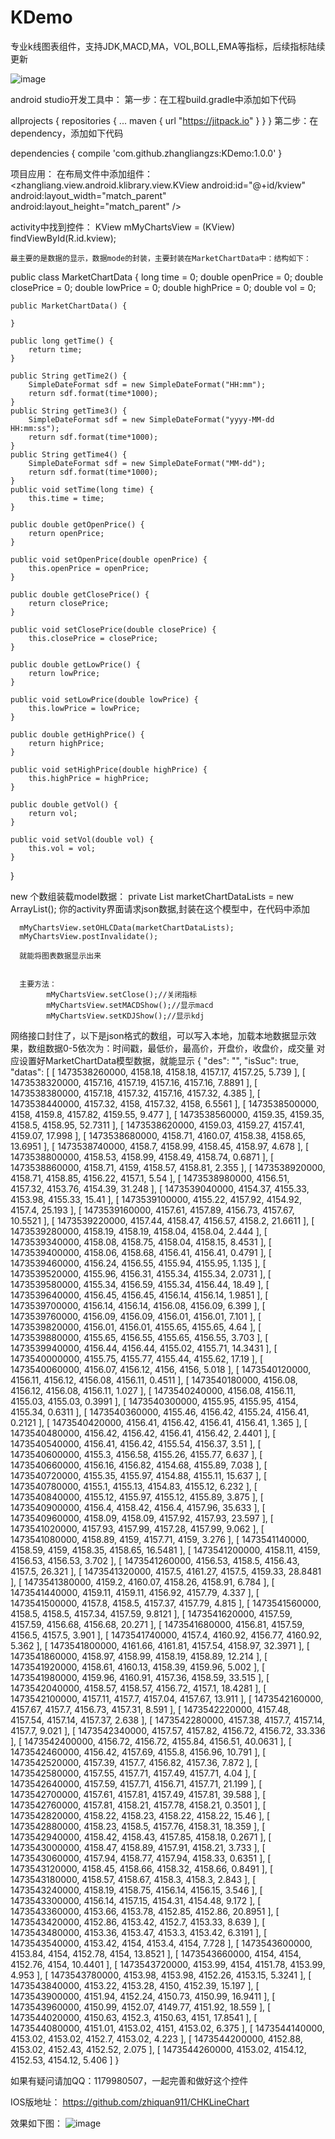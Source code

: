 # KDemo
专业k线图表组件，支持JDK,MACD,MA，VOL,BOLL,EMA等指标，后续指标陆续更新

![image](https://github.com/zhangliangzs/KDemo/blob/master/photo/device.png)

android studio开发工具中：
第一步：在工程build.gradle中添加如下代码

allprojects {
		repositories {
			...
			maven { url "https://jitpack.io" }
		}
	}
第二步：在dependency，添加如下代码

dependencies {
	        compile 'com.github.zhangliangzs:KDemo:1.0.0'
	}
  


项目应用：
在布局文件中添加组件：
<zhangliang.view.android.klibrary.view.KView
        android:id="@+id/kview"
        android:layout_width="match_parent"
        android:layout_height="match_parent" />


   activity中找到控件：
    KView mMyChartsView = (KView) findViewById(R.id.kview);

    最主要的是数据的显示，数据mode的封装，主要封装在MarketChartData中：结构如下：
public class MarketChartData {
    long time = 0;
    double openPrice = 0;
    double closePrice = 0;
    double lowPrice = 0;
    double highPrice = 0;
    double vol = 0;

    public MarketChartData() {

    }

    public long getTime() {
        return time;
    }

    public String getTime2() {
        SimpleDateFormat sdf = new SimpleDateFormat("HH:mm");
        return sdf.format(time*1000);
    }
    public String getTime3() {
        SimpleDateFormat sdf = new SimpleDateFormat("yyyy-MM-dd HH:mm:ss");
        return sdf.format(time*1000);
    }
    public String getTime4() {
        SimpleDateFormat sdf = new SimpleDateFormat("MM-dd");
        return sdf.format(time*1000);
    }
    public void setTime(long time) {
        this.time = time;
    }

    public double getOpenPrice() {
        return openPrice;
    }

    public void setOpenPrice(double openPrice) {
        this.openPrice = openPrice;
    }

    public double getClosePrice() {
        return closePrice;
    }

    public void setClosePrice(double closePrice) {
        this.closePrice = closePrice;
    }

    public double getLowPrice() {
        return lowPrice;
    }

    public void setLowPrice(double lowPrice) {
        this.lowPrice = lowPrice;
    }

    public double getHighPrice() {
        return highPrice;
    }

    public void setHighPrice(double highPrice) {
        this.highPrice = highPrice;
    }

    public double getVol() {
        return vol;
    }

    public void setVol(double vol) {
        this.vol = vol;
    }
}

new 个数组装载model数据：
private List<MarketChartData> marketChartDataLists = new ArrayList<MarketChartData>();
你的activity界面请求json数据,封装在这个模型中，在代码中添加

      mMyChartsView.setOHLCData(marketChartDataLists);
      mMyChartsView.postInvalidate();

      就能将图表数据显示出来


      主要方法：
            mMyChartsView.setClose();//关闭指标
            mMyChartsView.setMACDShow();//显示macd
            mMyChartsView.setKDJShow();//显示kdj

网络接口封住了，以下是json格式的数组，可以写入本地，加载本地数据显示效果，数组数据0-5依次为：时间戳，最低价，最高价，开盘价，收盘价，成交量
对应设置好MarketChartData模型数据，就能显示
{
    "des": "",
    "isSuc": true,
    "datas": [
              [
               1473538260000,
               4158.18,
               4158.18,
               4157.17,
               4157.25,
               5.739
               ],
              [
               1473538320000,
               4157.16,
               4157.19,
               4157.16,
               4157.16,
               7.8891
               ],
              [
               1473538380000,
               4157.18,
               4157.32,
               4157.16,
               4157.32,
               4.385
               ],
              [
               1473538440000,
               4157.32,
               4158,
               4157.32,
               4158,
               6.5561
               ],
              [
               1473538500000,
               4158,
               4159.8,
               4157.82,
               4159.55,
               9.477
               ],
              [
               1473538560000,
               4159.35,
               4159.35,
               4158.5,
               4158.95,
               52.7311
               ],
              [
               1473538620000,
               4159.03,
               4159.27,
               4157.41,
               4159.07,
               17.998
               ],
              [
               1473538680000,
               4158.71,
               4160.07,
               4158.38,
               4158.65,
               13.6951
               ],
              [
               1473538740000,
               4158.7,
               4158.99,
               4158.45,
               4158.97,
               4.678
               ],
              [
               1473538800000,
               4158.53,
               4158.99,
               4158.49,
               4158.74,
               0.6871
               ],
              [
               1473538860000,
               4158.71,
               4159,
               4158.57,
               4158.81,
               2.355
               ],
              [
               1473538920000,
               4158.71,
               4158.85,
               4156.22,
               4157.1,
               5.54
               ],
              [
               1473538980000,
               4156.51,
               4157.32,
               4153.76,
               4154.39,
               31.248
               ],
              [
               1473539040000,
               4154.37,
               4155.33,
               4153.98,
               4155.33,
               15.41
               ],
              [
               1473539100000,
               4155.22,
               4157.92,
               4154.92,
               4157.4,
               25.193
               ],
              [
               1473539160000,
               4157.61,
               4157.89,
               4156.73,
               4157.67,
               10.5521
               ],
              [
               1473539220000,
               4157.44,
               4158.47,
               4156.57,
               4158.2,
               21.6611
               ],
              [
               1473539280000,
               4158.19,
               4158.19,
               4158.04,
               4158.04,
               2.444
               ],
              [
               1473539340000,
               4158.08,
               4158.75,
               4158.04,
               4158.15,
               8.4531
               ],
              [
               1473539400000,
               4158.06,
               4158.68,
               4156.41,
               4156.41,
               0.4791
               ],
              [
               1473539460000,
               4156.24,
               4156.55,
               4155.94,
               4155.95,
               1.135
               ],
              [
               1473539520000,
               4155.96,
               4156.31,
               4155.34,
               4155.34,
               2.0731
               ],
              [
               1473539580000,
               4155.34,
               4156.59,
               4155.34,
               4156.44,
               18.49
               ],
              [
               1473539640000,
               4156.45,
               4156.45,
               4156.14,
               4156.14,
               1.9851
               ],
              [
               1473539700000,
               4156.14,
               4156.14,
               4156.08,
               4156.09,
               6.399
               ],
              [
               1473539760000,
               4156.09,
               4156.09,
               4156.01,
               4156.01,
               7.101
               ],
              [
               1473539820000,
               4156.01,
               4156.01,
               4155.65,
               4155.65,
               4.64
               ],
              [
               1473539880000,
               4155.65,
               4156.55,
               4155.65,
               4156.55,
               3.703
               ],
              [
               1473539940000,
               4156.44,
               4156.44,
               4155.02,
               4155.71,
               14.3431
               ],
              [
               1473540000000,
               4155.75,
               4155.77,
               4155.44,
               4155.62,
               17.19
               ],
              [
               1473540060000,
               4156.07,
               4156.12,
               4156,
               4156,
               5.018
               ],
              [
               1473540120000,
               4156.11,
               4156.12,
               4156.08,
               4156.11,
               0.4511
               ],
              [
               1473540180000,
               4156.08,
               4156.12,
               4156.08,
               4156.11,
               1.027
               ],
              [
               1473540240000,
               4156.08,
               4156.11,
               4155.03,
               4155.03,
               0.3991
               ],
              [
               1473540300000,
               4155.95,
               4155.95,
               4154,
               4155.34,
               0.6311
               ],
              [
               1473540360000,
               4155.46,
               4156.42,
               4155.24,
               4156.41,
               0.2121
               ],
              [
               1473540420000,
               4156.41,
               4156.42,
               4156.41,
               4156.41,
               1.365
               ],
              [
               1473540480000,
               4156.42,
               4156.42,
               4156.41,
               4156.42,
               2.4401
               ],
              [
               1473540540000,
               4156.41,
               4156.42,
               4155.54,
               4156.37,
               3.51
               ],
              [
               1473540600000,
               4155.3,
               4156.58,
               4155.26,
               4155.77,
               6.637
               ],
              [
               1473540660000,
               4156.16,
               4156.82,
               4154.68,
               4155.89,
               7.038
               ],
              [
               1473540720000,
               4155.35,
               4155.97,
               4154.88,
               4155.11,
               15.637
               ],
              [
               1473540780000,
               4155.1,
               4155.13,
               4154.83,
               4155.12,
               6.232
               ],
              [
               1473540840000,
               4155.12,
               4155.97,
               4155.12,
               4155.89,
               3.875
               ],
              [
               1473540900000,
               4156.4,
               4158.42,
               4156.4,
               4157.96,
               35.633
               ],
              [
               1473540960000,
               4158.09,
               4158.09,
               4157.92,
               4157.93,
               23.597
               ],
              [
               1473541020000,
               4157.93,
               4157.99,
               4157.28,
               4157.99,
               9.062
               ],
              [
               1473541080000,
               4158.89,
               4159,
               4157.71,
               4159,
               3.276
               ],
              [
               1473541140000,
               4158.59,
               4159,
               4158.35,
               4158.65,
               16.5481
               ],
              [
               1473541200000,
               4158.11,
               4159,
               4156.53,
               4156.53,
               3.702
               ],
              [
               1473541260000,
               4156.53,
               4158.5,
               4156.43,
               4157.5,
               26.321
               ],
              [
               1473541320000,
               4157.5,
               4161.27,
               4157.5,
               4159.33,
               28.8481
               ],
              [
               1473541380000,
               4159.2,
               4160.07,
               4158.26,
               4158.91,
               6.784
               ],
              [
               1473541440000,
               4159.11,
               4159.11,
               4156.92,
               4157.79,
               4.337
               ],
              [
               1473541500000,
               4157.8,
               4158.5,
               4157.37,
               4157.79,
               4.815
               ],
              [
               1473541560000,
               4158.5,
               4158.5,
               4157.34,
               4157.59,
               9.8121
               ],
              [
               1473541620000,
               4157.59,
               4157.59,
               4156.68,
               4156.68,
               20.271
               ],
              [
               1473541680000,
               4156.81,
               4157.59,
               4156.5,
               4157.5,
               3.901
               ],
              [
               1473541740000,
               4157.4,
               4160.92,
               4156.77,
               4160.92,
               5.362
               ],
              [
               1473541800000,
               4161.66,
               4161.81,
               4157.54,
               4158.97,
               32.3971
               ],
              [
               1473541860000,
               4158.97,
               4158.99,
               4158.19,
               4158.89,
               12.214
               ],
              [
               1473541920000,
               4158.61,
               4160.13,
               4158.39,
               4159.96,
               5.002
               ],
              [
               1473541980000,
               4159.96,
               4160.91,
               4157.36,
               4158.59,
               33.515
               ],
              [
               1473542040000,
               4158.57,
               4158.57,
               4156.72,
               4157.1,
               18.4281
               ],
              [
               1473542100000,
               4157.11,
               4157.7,
               4157.04,
               4157.67,
               13.911
               ],
              [
               1473542160000,
               4157.67,
               4157.7,
               4156.73,
               4157.31,
               8.591
               ],
              [
               1473542220000,
               4157.48,
               4157.54,
               4157.14,
               4157.37,
               2.638
               ],
              [
               1473542280000,
               4157.38,
               4157.7,
               4157.14,
               4157.7,
               9.021
               ],
              [
               1473542340000,
               4157.57,
               4157.82,
               4156.72,
               4156.72,
               33.336
               ],
              [
               1473542400000,
               4156.72,
               4156.72,
               4155.84,
               4156.51,
               40.0631
               ],
              [
               1473542460000,
               4156.42,
               4157.69,
               4155.8,
               4156.96,
               10.791
               ],
              [
               1473542520000,
               4157.39,
               4157.7,
               4156.82,
               4157.36,
               7.872
               ],
              [
               1473542580000,
               4157.55,
               4157.71,
               4157.49,
               4157.71,
               4.04
               ],
              [
               1473542640000,
               4157.59,
               4157.71,
               4156.71,
               4157.71,
               21.199
               ],
              [
               1473542700000,
               4157.61,
               4157.81,
               4157.49,
               4157.81,
               39.588
               ],
              [
               1473542760000,
               4157.81,
               4158.21,
               4157.78,
               4158.21,
               0.3501
               ],
              [
               1473542820000,
               4158.22,
               4158.23,
               4158.22,
               4158.22,
               15.46
               ],
              [
               1473542880000,
               4158.23,
               4158.5,
               4157.76,
               4158.31,
               18.359
               ],
              [
               1473542940000,
               4158.42,
               4158.43,
               4157.85,
               4158.18,
               0.2671
               ],
              [
               1473543000000,
               4158.47,
               4158.89,
               4157.91,
               4158.21,
               3.733
               ],
              [
               1473543060000,
               4157.94,
               4158.77,
               4157.94,
               4158.33,
               0.6351
               ],
              [
               1473543120000,
               4158.45,
               4158.66,
               4158.32,
               4158.66,
               0.8491
               ],
              [
               1473543180000,
               4158.57,
               4158.67,
               4158.3,
               4158.3,
               2.843
               ],
              [
               1473543240000,
               4158.19,
               4158.75,
               4156.14,
               4156.15,
               3.546
               ],
              [
               1473543300000,
               4156.14,
               4157.15,
               4154.31,
               4154.48,
               9.172
               ],
              [
               1473543360000,
               4153.66,
               4153.78,
               4152.85,
               4152.86,
               20.8951
               ],
              [
               1473543420000,
               4152.86,
               4153.42,
               4152.7,
               4153.33,
               8.639
               ],
              [
               1473543480000,
               4153.36,
               4153.47,
               4153.3,
               4153.42,
               6.3191
               ],
              [
               1473543540000,
               4153.42,
               4154,
               4153.4,
               4154,
               7.728
               ],
              [
               1473543600000,
               4153.84,
               4154,
               4152.78,
               4154,
               13.8521
               ],
              [
               1473543660000,
               4154,
               4154,
               4152.76,
               4154,
               10.4401
               ],
              [
               1473543720000,
               4153.99,
               4154,
               4151.78,
               4153.99,
               4.953
               ],
              [
               1473543780000,
               4153.98,
               4153.98,
               4152.26,
               4153.15,
               5.3241
               ],
              [
               1473543840000,
               4153.22,
               4153.28,
               4150,
               4152.39,
               15.197
               ],
              [
               1473543900000,
               4151.94,
               4152.24,
               4150.73,
               4150.99,
               16.9411
               ],
              [
               1473543960000,
               4150.99,
               4152.07,
               4149.77,
               4151.92,
               18.559
               ],
              [
               1473544020000,
               4150.63,
               4152.3,
               4150.63,
               4151,
               17.8541
               ],
              [
               1473544080000,
               4151.01,
               4153.02,
               4151,
               4153.02,
               6.375
               ],
              [
               1473544140000,
               4153.02,
               4153.02,
               4152.7,
               4153.02,
               4.223
               ],
              [
               1473544200000,
               4152.88,
               4153.02,
               4152.43,
               4152.52,
               2.075
               ],
              [
               1473544260000,
               4153.02,
               4154.12,
               4152.53,
               4154.12,
               5.406
               ]
}


如果有疑问请加QQ：1179980507，一起完善和做好这个控件

IOS版地址：
https://github.com/zhiquan911/CHKLineChart


  效果如下图：
![image](https://github.com/zhangliangzs/KDemo/blob/master/photo/deviceetcpng.png)

  
